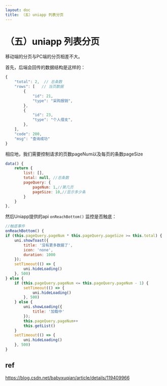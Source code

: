 ```yaml
---
layout: doc
title: （五）uniapp 列表分页
---
```

# （五）uniapp 列表分页

移动端的分页与PC端的分页相差不大。

首先，后端会回传的数据结构是这样的：
```jsx
{
	"total": 2,  // 总条数
	"rows": [  	// 当页数据
		{
			"id": 21,
			"type": "采购报销",
		},
		{
			"id": 23,
			"type": "个人借支",
		},
	],
	"code": 200,
	"msg": "查询成功"
}
```

相应地，我们需要控制请求的页数pageNum以及每页的条数pageSize

```jsx
data() {
	return {
		list: [],
		total: null, //总条数
		pageQuery: {
			pageNum: 1,//第几页
			pageSize: 10,//显示多少条
		}
	}
},
```

然后Uniapp提供的api `onReachBottom()` 监控是否触底：
```jsx
//触底事件
onReachBottom() { 
if (this.pageQuery.pageNum * this.pageQuery.pageSize >= this.total) {
	uni.showToast({
		title: '没有更多数据了',
		icon: 'none',
		duration: 1000
	});
	setTimeout(() => {
		uni.hideLoading()
	}, 500)
} else {
	if (this.pageQuery.pageNum <= this.pageQuery.pageNum - 1) {
		setTimeout(() => {
			uni.hideLoading()
		}, 500)
	} else {
		uni.showLoading({
			title: '加载中'
		});
		this.pageQuery.pageNum++
		this.getList()
	}
	setTimeout(() => {
		uni.hideLoading()
	}, 500)
}
```

## ref
https://blog.csdn.net/babyxuqian/article/details/119409966